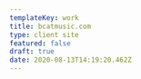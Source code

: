 ```yaml
---
templateKey: work
title: bcatmusic.com
type: client site
featured: false
draft: true
date: 2020-08-13T14:19:20.462Z
---
```

